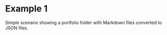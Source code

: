 # Example 1  
Simple scenario showing a portfolio folder with Markdown files converted to JSON files.